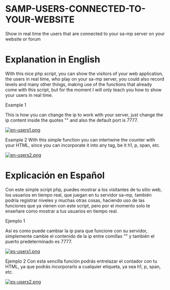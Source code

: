 # SAMP-USERS-CONNECTED-TO-YOUR-WEBSITE
Show in real time the users that are connected to your sa-mp server on your website or forum

# Explanation in English

With this nice php script, you can show the visitors of your web application, the users in real time, who play on your sa-mp server, you could also record levels and many other things, making use of the functions that already come with this script, but for the moment I will only teach you how to show your users in real time.

Example 1

This is how you can change the ip to work with your server, just change the ip content inside the quotes "" and also the default port is 7777.

[![en-users1.png](https://i.postimg.cc/XYhtCw4S/en-users1.png)](https://postimg.cc/gxVM9LxN)

Example 2
With this simple function you can intertwine the counter with your HTML, since you can incorporate it into any tag, be it h1, p, span, etc.

[![en-users2.png](https://i.postimg.cc/FHPBQ07k/en-users2.png)](https://postimg.cc/TKD9VLjT)

# Explicación en Español

Con este simple script php, puedes mostrar a los visitantes de tu sitio web, los usuarios en tiempo real, que juegan en tu servidor sa-mp, también podría registrar niveles y muchas otras cosas, haciendo uso de las funciones que ya vienen con este script, pero por el momento solo te enseñare como mostrar a tus usuarios en tiempo real.

Ejemplo 1

Así es como puede cambiar la ip para que funcione con su servidor, simplemente cambie el contenido de la ip entre comillas "" y también el puerto predeterminado es 7777.

[![es-users1.png](https://i.postimg.cc/6Q8tsW5w/es-users1.png)](https://postimg.cc/94HvZj7N)

Ejemplo 2
Con esta sencilla función podrás entrelazar el contador con tu HTML, ya que podrás incorporarlo a cualquier etiqueta, ya sea h1, p, span, etc.

[![es-users2.png](https://i.postimg.cc/3xcQFsjq/es-users2.png)](https://postimg.cc/CRk2F6QC)
